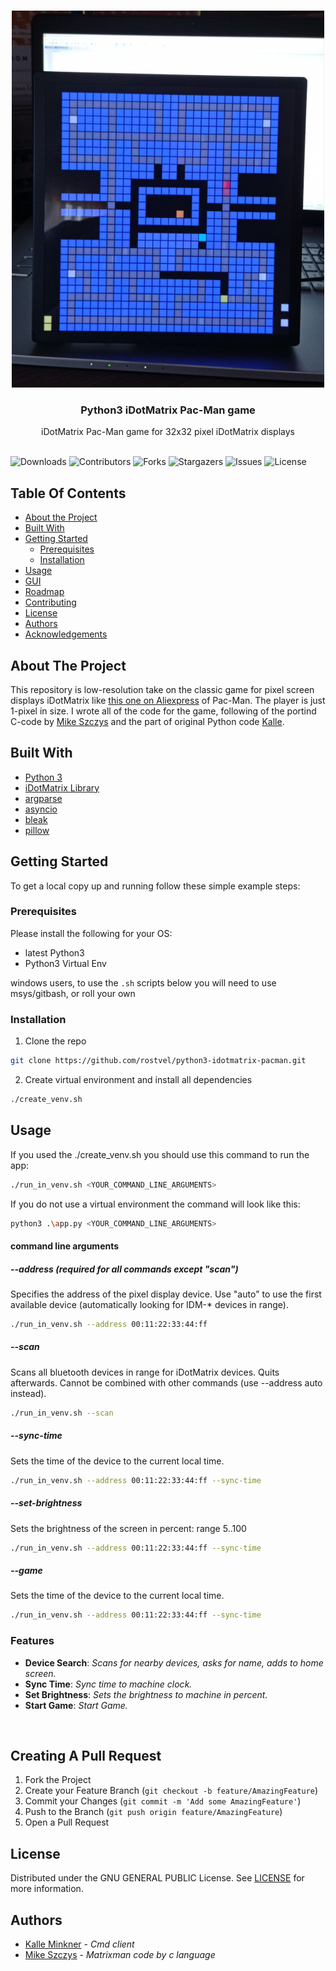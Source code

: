 <br/>
<p align="center">
  <a href="https://github.com/rostvel/python3-idotmatrix-pacman">
    <img src="images/logo.png" alt="Logo" width="500" height="603">
  </a>

  <h3 align="center">Python3 iDotMatrix Pac-Man game</h3>

  <p align="center">
    iDotMatrix Pac-Man game for 32x32 pixel iDotMatrix displays
    <br/>
    <br/>
  </p>
</p>

![Downloads](https://img.shields.io/github/downloads/derkalle4/python3-idotmatrix-client/total) ![Contributors](https://img.shields.io/github/contributors/derkalle4/python3-idotmatrix-client?color=dark-green) ![Forks](https://img.shields.io/github/forks/derkalle4/python3-idotmatrix-client?style=social) ![Stargazers](https://img.shields.io/github/stars/derkalle4/python3-idotmatrix-client?style=social) ![Issues](https://img.shields.io/github/issues/derkalle4/python3-idotmatrix-client) ![License](https://img.shields.io/github/license/derkalle4/python3-idotmatrix-client) 

## Table Of Contents

* [About the Project](#about-the-project)
* [Built With](#built-with)
* [Getting Started](#getting-started)
  * [Prerequisites](#prerequisites)
  * [Installation](#installation)
* [Usage](#usage)
* [GUI](#gui)
* [Roadmap](#roadmap)
* [Contributing](#contributing)
* [License](#license)
* [Authors](#authors)
* [Acknowledgements](#acknowledgements)

## About The Project

This repository is low-resolution take on the classic game for pixel screen displays iDotMatrix like [this one on Aliexpress](https://de.aliexpress.com/item/1005006105517779.html) of Pac-Man. The player is just 1-pixel in size. I wrote all of the code for the game, following of the portind C-code by [Mike Szczys](https://github.com/szczys/matrixman) and the part of original Python code [Kalle](https://github.com/derkalle4/python3-idotmatrix-client).

## Built With

* [Python 3](https://www.python.org/downloads/)
* [iDotMatrix Library](https://github.com/derkalle4/python3-idotmatrix-library)
* [argparse](https://docs.python.org/3/library/argparse.html)
* [asyncio](https://docs.python.org/3/library/asyncio.html)
* [bleak](https://github.com/hbldh/bleak)
* [pillow](https://python-pillow.org)

## Getting Started

To get a local copy up and running follow these simple example steps:

### Prerequisites

Please install the following for your OS:

* latest Python3
* Python3 Virtual Env

windows users, to use the `.sh` scripts below you will need to use msys/gitbash, or roll your own

### Installation

1. Clone the repo

```sh
git clone https://github.com/rostvel/python3-idotmatrix-pacman.git
```

2. Create virtual environment and install all dependencies

```sh
./create_venv.sh
```

## Usage

If you used the ./create_venv.sh you should use this command to run the app:

```sh
./run_in_venv.sh <YOUR_COMMAND_LINE_ARGUMENTS>
```
If you do not use a virtual environment the command will look like this:

```sh
python3 .\app.py <YOUR_COMMAND_LINE_ARGUMENTS>
```

#### command line arguments

##### --address (required for all commands except "scan")

Specifies the address of the pixel display device. Use "auto" to use the first available device (automatically looking for IDM-* devices in range).

```sh
./run_in_venv.sh --address 00:11:22:33:44:ff
```

##### --scan

Scans all bluetooth devices in range for iDotMatrix devices. Quits afterwards. Cannot be combined with other commands (use --address auto instead).

```sh
./run_in_venv.sh --scan
```

##### --sync-time

Sets the time of the device to the current local time.

```sh
./run_in_venv.sh --address 00:11:22:33:44:ff --sync-time
```

##### --set-brightness

Sets the brightness of the screen in percent: range 5..100

```sh
./run_in_venv.sh --address 00:11:22:33:44:ff --sync-time
```

##### --game

Sets the time of the device to the current local time.

```sh
./run_in_venv.sh --address 00:11:22:33:44:ff --sync-time
```

### Features
* **Device Search**: *Scans for nearby devices, asks for name, adds to home screen.*
* **Sync Time**: *Sync time to machine clock.*
* **Set Brightness**: *Sets the brightness to machine in percent.*
* **Start Game**: *Start Game.*

</br>

## Creating A Pull Request

1. Fork the Project
2. Create your Feature Branch (`git checkout -b feature/AmazingFeature`)
3. Commit your Changes (`git commit -m 'Add some AmazingFeature'`)
4. Push to the Branch (`git push origin feature/AmazingFeature`)
5. Open a Pull Request

## License

Distributed under the GNU GENERAL PUBLIC License. See [LICENSE](https://github.com/derkalle4/python3-idotmatrix-client/blob/main/LICENSE) for more information.

## Authors

* [Kalle Minkner](https://github.com/derkalle4) - *Cmd client*
* [Mike Szczys](https://github.com/szczys) - *Matrixman code by c language*
